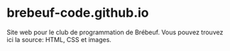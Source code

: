 # brebeuf-code.github.io
Site web pour le club de programmation de Brébeuf. 
Vous pouvez trouvez ici la source: HTML, CSS et images.

